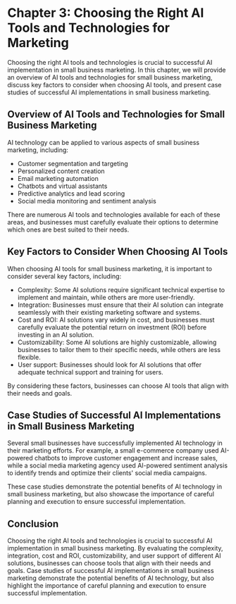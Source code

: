 Chapter 3: Choosing the Right AI Tools and Technologies for Marketing
=====================================================================

Choosing the right AI tools and technologies is crucial to successful AI implementation in small business marketing. In this chapter, we will provide an overview of AI tools and technologies for small business marketing, discuss key factors to consider when choosing AI tools, and present case studies of successful AI implementations in small business marketing.

Overview of AI Tools and Technologies for Small Business Marketing
------------------------------------------------------------------

AI technology can be applied to various aspects of small business marketing, including:

* Customer segmentation and targeting
* Personalized content creation
* Email marketing automation
* Chatbots and virtual assistants
* Predictive analytics and lead scoring
* Social media monitoring and sentiment analysis

There are numerous AI tools and technologies available for each of these areas, and businesses must carefully evaluate their options to determine which ones are best suited to their needs.

Key Factors to Consider When Choosing AI Tools
----------------------------------------------

When choosing AI tools for small business marketing, it is important to consider several key factors, including:

* Complexity: Some AI solutions require significant technical expertise to implement and maintain, while others are more user-friendly.
* Integration: Businesses must ensure that their AI solution can integrate seamlessly with their existing marketing software and systems.
* Cost and ROI: AI solutions vary widely in cost, and businesses must carefully evaluate the potential return on investment (ROI) before investing in an AI solution.
* Customizability: Some AI solutions are highly customizable, allowing businesses to tailor them to their specific needs, while others are less flexible.
* User support: Businesses should look for AI solutions that offer adequate technical support and training for users.

By considering these factors, businesses can choose AI tools that align with their needs and goals.

Case Studies of Successful AI Implementations in Small Business Marketing
-------------------------------------------------------------------------

Several small businesses have successfully implemented AI technology in their marketing efforts. For example, a small e-commerce company used AI-powered chatbots to improve customer engagement and increase sales, while a social media marketing agency used AI-powered sentiment analysis to identify trends and optimize their clients' social media campaigns.

These case studies demonstrate the potential benefits of AI technology in small business marketing, but also showcase the importance of careful planning and execution to ensure successful implementation.

Conclusion
----------

Choosing the right AI tools and technologies is crucial to successful AI implementation in small business marketing. By evaluating the complexity, integration, cost and ROI, customizability, and user support of different AI solutions, businesses can choose tools that align with their needs and goals. Case studies of successful AI implementations in small business marketing demonstrate the potential benefits of AI technology, but also highlight the importance of careful planning and execution to ensure successful implementation.

